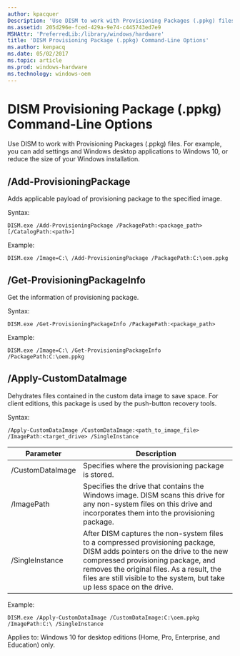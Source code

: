 ```yaml
---
author: kpacquer
Description: 'Use DISM to work with Provisioning Packages (.ppkg) files. For example, you can add settings and Windows desktop applications to Windows 10, or reduce the size of your Windows installation.'
ms.assetid: 205d296e-fced-429a-9e74-c445743ed7e9
MSHAttr: 'PreferredLib:/library/windows/hardware'
title: 'DISM Provisioning Package (.ppkg) Command-Line Options'
ms.author: kenpacq
ms.date: 05/02/2017
ms.topic: article
ms.prod: windows-hardware
ms.technology: windows-oem
---
```


# <span id="dism_provisioning_package_command-line_options"></span>DISM Provisioning Package (.ppkg) Command-Line Options


Use DISM to work with Provisioning Packages (.ppkg) files. For example, you can add settings and Windows desktop applications to Windows 10, or reduce the size of your Windows installation.

## <span id="_Add-ProvisioningPackage"></span><span id="_add-provisioningpackage"></span><span id="_ADD-PROVISIONINGPACKAGE"></span>**/Add-ProvisioningPackage**

Adds applicable payload of provisioning package to the specified image.

Syntax:

```
DISM.exe /Add-ProvisioningPackage /PackagePath:<package_path> [/CatalogPath:<path>]
```

Example:

```
DISM.exe /Image=C:\ /Add-ProvisioningPackage /PackagePath:C:\oem.ppkg
```

## <span id="_Get-ProvisioningPackageInfo"></span><span id="_get-provisioningpackageinfo"></span><span id="_GET-PROVISIONINGPACKAGEINFO"></span>**/Get-ProvisioningPackageInfo**

Get the information of provisioning package.

Syntax:

```
DISM.exe /Get-ProvisioningPackageInfo /PackagePath:<package_path>
```

Example:

```
DISM.exe /Image=C:\ /Get-ProvisioningPackageInfo /PackagePath:C:\oem.ppkg
```

## <span id="_Apply-CustomDataImage"></span><span id="_apply-customdataimage"></span><span id="_APPLY-CUSTOMDATAIMAGE"></span>**/Apply-CustomDataImage**

Dehydrates files contained in the custom data image to save space. For client editions, this package is used by the push-button recovery tools.

Syntax:

```
/Apply-CustomDataImage /CustomDataImage:<path_to_image_file> /ImagePath:<target_drive> /SingleInstance
```


|   Parameter     |   Description     |
|-----------------|-------------------|
|   /CustomDataImage | Specifies where the provisioning package is stored. |
| /ImagePath | Specifies the drive that contains the Windows image. DISM scans this drive for any non-system files on this drive and incorporates them into the provisioning package. |
| /SingleInstance | After DISM captures the non-system files to a compressed provisioning package, DISM adds pointers on the drive to the new compressed provisioning package, and removes the original files. As a result, the files are still visible to the system, but take up less space on the drive.|


Example:

```
DISM.exe /Apply-CustomDataImage /CustomDataImage:C:\oem.ppkg /ImagePath:C:\ /SingleInstance
```

Applies to: Windows 10 for desktop editions (Home, Pro, Enterprise, and Education) only.

 